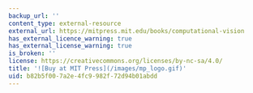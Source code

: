```yaml
---
backup_url: ''
content_type: external-resource
external_url: https://mitpress.mit.edu/books/computational-vision
has_external_licence_warning: true
has_external_license_warning: true
is_broken: ''
license: https://creativecommons.org/licenses/by-nc-sa/4.0/
title: '![Buy at MIT Press](/images/mp_logo.gif)'
uid: b82b5f00-7a2e-4fc9-982f-72d94b01abdd
---
```

